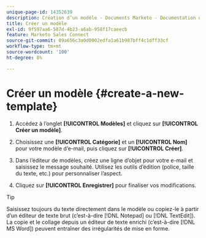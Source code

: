 ```yaml
---
unique-page-id: 14352639
description: Création d’un modèle - Documents Marketo - Documentation du produit
title: Créer un modèle
exl-id: 9f597aa6-587d-4b23-a6ab-958f17caeecb
feature: Marketo Sales Connect
source-git-commit: 09a656c3a0d0002edfa1a61b987bff4c1dff33cf
workflow-type: tm+mt
source-wordcount: '100'
ht-degree: 8%

---
```


# Créer un modèle {#create-a-new-template}

1. Accédez à l’onglet **[!UICONTROL Modèles]** et cliquez sur **[!UICONTROL Créer un modèle]**.

1. Choisissez une **[!UICONTROL Catégorie]** et un **[!UICONTROL Nom]** pour votre modèle d’e-mail, puis cliquez sur **[!UICONTROL Créer]**.

1. Dans l’éditeur de modèles, créez une ligne d’objet pour votre e-mail et saisissez le message souhaité. Utilisez les outils d’édition (police, taille du texte, etc.) pour personnaliser l’aspect.

1. Cliquez sur **[!UICONTROL Enregistrer]** pour finaliser vos modifications.

>[!TIP]
>
>Saisissez toujours du texte directement dans le modèle ou copiez-le à partir d’un éditeur de texte brut (c’est-à-dire [!DNL Notepad] ou [!DNL TextEdit]). La copie et le collage depuis un éditeur de texte enrichi (c’est-à-dire [!DNL MS Word]) peuvent entraîner des irrégularités de mise en forme.
